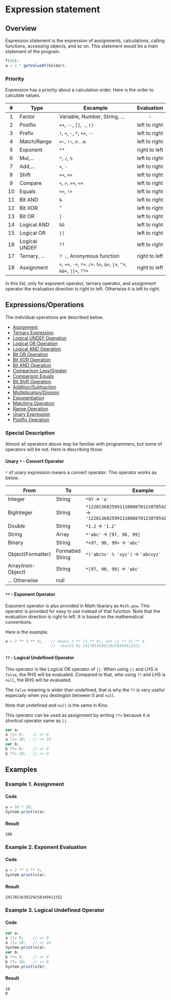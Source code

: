 # Expression statement

## Overview

Expression statement is the expression of assignments, calculations, calling functions, accessing objects, and so on.
This statement would be a main statement of the program.

```javascript
f(10);
a = 2 * getValueOf(holder);
```

### Priority

Expression has a priority about a calculation order.
Here is the order to calculate values.

|   #   |     Type      |                                                   Excample                                                    |  Evaluation   |
| :---: | ------------- | ------------------------------------------------------------------------------------------------------------- | :-----------: |
|   1   | Factor        | Variable, Number, String, ...                                                                                 |       -       |
|   2   | Postfix       | `++`, `--`, `[]`, `.`, `()`                                                                                   | left to right |
|   3   | Prefix        | `!`, `+`, `-`, `*`, `++`, `--`                                                                                | left to right |
|   4   | Match/Range   | `=~`, `!~`, `n..m`                                                                                            | left to right |
|   5   | Exponent      | `**`                                                                                                          | right to left |
|   6   | Mul,...       | `*`, `/`, `%`                                                                                                 | left to right |
|   7   | Add,...       | `+`, `-`                                                                                                      | left to right |
|   8   | Shift         | `<<`, `>>`                                                                                                    | left to right |
|   9   | Compare       | `<`, `>`, `>=`, `<=`                                                                                          | left to right |
|  10   | Equals        | `==`, `!=`                                                                                                    | left to right |
|  11   | Bit AND       | `&`                                                                                                           | left to right |
|  12   | Bit XOR       | `^`                                                                                                           | left to right |
|  13   | Bit OR        | <code>&#124;</code>                                                                                           | left to right |
|  14   | Logical AND   | `&&`                                                                                                          | left to right |
|  15   | Logical OR    | <code>&#124;&#124;</code>                                                                                     | left to right |
|  16   | Logical UNDEF | `??`                                                                                                          | left to right |
|  17   | Ternary, ...  | ` ? : `, Anonymous function                                                                                   | right to left |
|  18   | Assignment    | `=`, `+=`, `-=`, `*=`. `/=`. `%=`, `&=`, <code>&#124;=</code>, `^=`, `&&=`, <code>&#124;&#124;=</code>, `??=` | right to left |

In this list, only for exponent operator, ternary operator, and assignment operator the evaluation direction is right to left.
Otherwise it is left to right.

## Expressions/Operations

The individual operations are described below.

*   [Assignment](expression/assign.md)
*   [Ternary Expression](expression/ternary.md)
*   [Logical UNDEF Operation](expression/logical_undef.md)
*   [Logical OR Operation](expression/logical_or.md)
*   [Logical AND Operation](expression/logical_and.md)
*   [Bit OR Operation](expression/bit_or.md)
*   [Bit XOR Operation](expression/bit_xor.md)
*   [Bit AND Operation](expression/bit_and.md)
*   [Comparison Less/Greater](expression/comparison.md)
*   [Comparison Equals](expression/equals.md)
*   [Bit Shift Operation](expression/bit_shift.md)
*   [Addition/Subtraction](expression/add_sub.md)
*   [Multiplication/Division](expression/mul_div.md)
*   [Exponentiation](expression/exponent.md)
*   [Matching Operation](expression/matching.md)
*   [Range Operation](expression/range.md)
*   [Unary Expression](expression/prefix.md)
*   [Postfix Operation](expression/postfix.md)

### Special Description

Almost all operators above may be familiar with programmers, but some of operators will be not.
Here is describing those.

#### Unary `*` - Convert Operator

`*` of unary expression means a convert operator.
This operator works as below.

|       From        |        To        |                                             Example                                             |
| ----------------- | ---------------- | ----------------------------------------------------------------------------------------------- |
| Integer           | String           | `*97` -> `'a'`                                                                                  |
| BigInteger        | String           | `*122013682599111006870123878542304692625357` -> `'122013682599111006870123878542304692625357'` |
| Double            | String           | `*1.2` -> `'1.2'`                                                                               |
| String            | Array            | `*'abc'` -> `[97, 98, 99]`                                                                      |
| Binary            | String           | `*<97, 98, 99>` -> `'abc'`                                                                      |
| Object(Formatter) | Formatted String | `*('abc%s' % 'xyz')` -> `'abcxyz'`                                                              |
| Array(non-Object) | String           | `*[97, 98, 99]` -> `'abc'`                                                                      |
| ... Otherwise     | null             |                                                                                                 |

#### `**` - Exponent Operator

Exponent operator is also provided in Math libarary as `Math.pow`.
This operator is provided for easy to use instead of that function.
Note that the evaluation direction is right to left.
It is based on the mathematical conventions.

Here is the example.

```javascript
a = 2 ** 3 ** 4;    // means 2 ** (3 ** 4), not (2 ** 3) ** 4.
                    //  should be 2417851639229258349412352.
```

#### `??` - Logical Undefined Operator

This operator is like Logical OR operator of `||`.
When using `||` and LHS is `false`, the RHS will be evaluated.
Compared to that, whe using `??` and LHS is `null`, the RHS will be evaluated.

The `false` meaning is wider than undefined,
that is why the `??` is very useful especially when you destingish between 0 and `null`.

Note that undefined and `null` is the same in Kinx.

This operator can be used as assignment by writing `??=` because it is shortcut operator same as `||`.

```javascript
var a;
a ||= 0;    // => 0
a ||= 10;   // => 10
var b;
b ??= 0;    // => 0
b ??= 10;   // => 0
```

## Examples

### Example 1. Assignment

#### Code

```javascript
a = 10 * 20;
System.println(a);
```

#### Result

```
200
```

### Example 2. Exponent Evaluation

#### Code

```javascript
a = 2 ** 3 ** 4;
System.println(a);
```

#### Result

```
2417851639229258349412352
```

### Example 3. Logical Undefined Operator

#### Code

```javascript
var a;
a ||= 0;    // => 0
a ||= 10;   // => 10
System.println(a);
var b;
b ??= 0;    // => 0
b ??= 10;   // => 0
System.println(b);
```

#### Result

```
10
0
```


